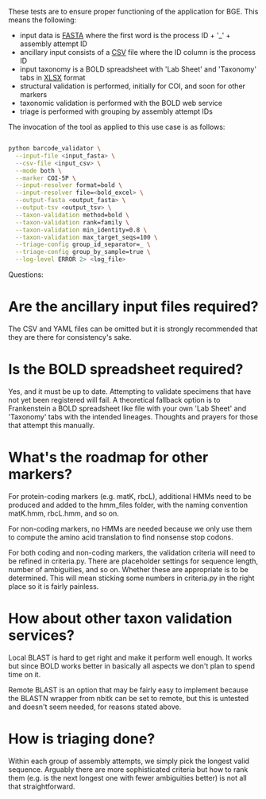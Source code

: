 These tests are to ensure proper functioning of the application for BGE. This means the following:
- input data is [FASTA](data/five_test_processids.fasta) where the first word is the process ID + '_' + assembly attempt ID
- ancillary input consists of a [CSV](data/five_test_processids-stats.csv) file where the ID column is the process ID
- input taxonomy is a BOLD spreadsheet with 'Lab Sheet' and 'Taxonomy' tabs in [XLSX](data/bold.xlsx) format
- structural validation is performed, initially for COI, and soon for other markers
- taxonomic validation is performed with the BOLD web service
- triage is performed with grouping by assembly attempt IDs

The invocation of the tool as applied to this use case is as follows:

```bash

python barcode_validator \
  --input-file <input_fasta> \
  --csv-file <input_csv> \
  --mode both \
  --marker COI-5P \
  --input-resolver format=bold \
  --input-resolver file=<bold_excel> \
  --output-fasta <output_fasta> \
  --output-tsv <output_tsv> \
  --taxon-validation method=bold \
  --taxon-validation rank=family \
  --taxon-validation min_identity=0.8 \
  --taxon-validation max_target_seqs=100 \
  --triage-config group_id_separator=_ \
  --triage-config group_by_sample=true \
  --log-level ERROR 2> <log_file>
```

Questions:

# Are the ancillary input files required?

The CSV and YAML files can be omitted but it is strongly recommended that they are there for consistency's sake.

# Is the BOLD spreadsheet required?

Yes, and it must be up to date.  Attempting to validate specimens that have not yet been registered will fail.
A theoretical fallback option is to Frankenstein a BOLD spreadsheet like file with your own 'Lab Sheet' and
'Taxonomy' tabs with the intended lineages. Thoughts and prayers for those that attempt this manually.

# What's the roadmap for other markers?

For protein-coding markers (e.g. matK, rbcL), additional HMMs need to be produced and added to the hmm_files folder,
with the naming convention matK.hmm, rbcL.hmm, and so on.

For non-coding markers, no HMMs are needed because we only use them to compute the amino acid translation to find
nonsense stop codons.

For both coding and non-coding markers, the validation criteria will need to be refined in criteria.py. There are
placeholder settings for sequence length, number of ambiguities, and so on. Whether these are appropriate is to
be determined. This will mean sticking some numbers in criteria.py in the right place so it is fairly painless.

# How about other taxon validation services?

Local BLAST is hard to get right and make it perform well enough. It works but since BOLD works better in basically
all aspects we don't plan to spend time on it.

Remote BLAST is an option that may be fairly easy to implement because the BLASTN wrapper from nbitk can be set to
remote, but this is untested and doesn't seem needed, for reasons stated above.

# How is triaging done?

Within each group of assembly attempts, we simply pick the longest valid sequence. Arguably there are more 
sophisticated criteria but how to rank them (e.g. is the next longest one with fewer ambiguities better) is
not all that straightforward.